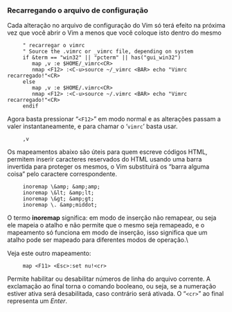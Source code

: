 ### Recarregando o arquivo de configuração

Cada alteração no arquivo de configuração do Vim só terá efeito na
próxima vez que você abrir o Vim a menos que você coloque isto dentro do
mesmo

         " recarregar o vimrc
         " Source the .vimrc or _vimrc file, depending on system
         if &term == "win32" || "pcterm" || has("gui_win32")
            map ,v :e $HOME/_vimrc<CR>
            nmap <F12> :<C-u>source ~/_vimrc <BAR> echo "Vimrc recarregado!"<CR>
         else
            map ,v :e $HOME/.vimrc<CR>
            nmap <F12> :<C-u>source ~/.vimrc <BAR> echo "Vimrc recarregado!"<CR>
         endif

Agora basta pressionar “`<F12>`” em modo normal e as alterações passam a
valer instantaneamente, e para chamar o ‘`vimrc`’ basta usar.

         ,v

Os mapeamentos abaixo são úteis para quem escreve códigos HTML, permitem
inserir caracteres reservados do HTML usando uma barra invertida para
proteger os mesmos, o Vim substituirá os “barra alguma coisa” pelo
caractere correspondente.

         inoremap \&amp; &amp;amp;
         inoremap \&lt; &amp;lt;
         inoremap \&gt; &amp;gt;
         inoremap \. &amp;middot;

O termo **inoremap** significa: em modo de inserção não
remapear, ou seja ele mapeia o atalho e não permite que o mesmo seja
remapeado, e o mapeamento só funciona em modo de inserção, isso
significa que um atalho pode ser mapeado para diferentes modos de
operação.\

Veja este outro mapeamento:

         map <F11> <Esc>:set nu!<cr>

Permite habilitar ou desabilitar números de linha do arquivo corrente. A
exclamação ao final torna o comando booleano, ou seja, se a numeração
estiver ativa será desabilitada, caso contrário será ativada. O “`<cr>`”
ao final representa um *Enter*.


